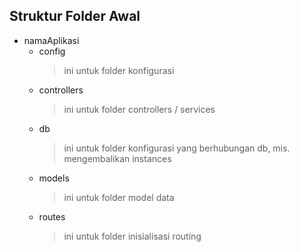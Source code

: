 ## Struktur Folder Awal
- namaAplikasi
    - config
        > ini untuk folder konfigurasi
    - controllers
        > ini untuk folder controllers / services
    - db
        > ini untuk folder konfigurasi yang berhubungan db, mis. mengembalikan instances
    - models
        > ini untuk folder model data
    - routes
        > ini untuk folder inisialisasi routing